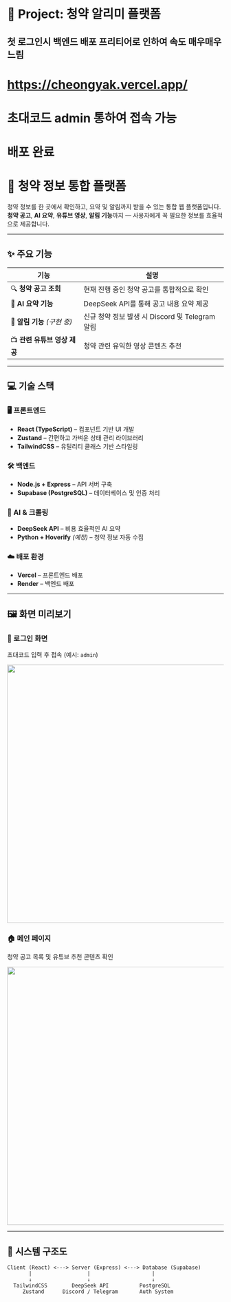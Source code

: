 # 📌 Project: 청약 알리미 플랫폼
 ## 첫 로그인시 백엔드 배포 프리티어로 인하여 속도 매우매우 느림
 # https://cheongyak.vercel.app/
 # 초대코드 admin 통하여 접속 가능
 # 배포 완료

# 🏡 청약 정보 통합 플랫폼

청약 정보를 한 곳에서 확인하고, 요약 및 알림까지 받을 수 있는 통합 웹 플랫폼입니다.  
**청약 공고**, **AI 요약**, **유튜브 영상**, **알림 기능**까지 — 사용자에게 꼭 필요한 정보를 효율적으로 제공합니다.

---

## ✨ 주요 기능

| 기능 | 설명 |
|------|------|
| 🔍 **청약 공고 조회** | 현재 진행 중인 청약 공고를 통합적으로 확인 |
| 🧠 **AI 요약 기능** | DeepSeek API를 통해 공고 내용 요약 제공 |
| 🔔 **알림 기능** *(구현 중)* | 신규 청약 정보 발생 시 Discord 및 Telegram 알림 |
| 📺 **관련 유튜브 영상 제공** | 청약 관련 유익한 영상 콘텐츠 추천 |

---

## 💻 기술 스택

### 🖥️ 프론트엔드
- **React (TypeScript)** – 컴포넌트 기반 UI 개발
- **Zustand** – 간편하고 가벼운 상태 관리 라이브러리
- **TailwindCSS** – 유틸리티 클래스 기반 스타일링

### 🛠️ 백엔드
- **Node.js + Express** – API 서버 구축
- **Supabase (PostgreSQL)** – 데이터베이스 및 인증 처리

### 🤖 AI & 크롤링
- **DeepSeek API** – 비용 효율적인 AI 요약
- **Python + Hoverify** *(예정)* – 청약 정보 자동 수집

### ☁️ 배포 환경
- **Vercel** – 프론트엔드 배포
- **Render** – 백엔드 배포

---

## 🖼️ 화면 미리보기

### 🔑 로그인 화면  
초대코드 입력 후 접속 (예시: `admin`)

<img src="![초기 로그인 화면 처양ㄱ](https://github.com/user-attachments/assets/a8add256-d2b0-44b6-95e3-be76cc072327)" width="600"/>

### 🏠 메인 페이지  
청약 공고 목록 및 유튜브 추천 콘텐츠 확인

<img src="https://user-images.githubusercontent.com/your-image-main.png" width="600"/>

---

## 🧩 시스템 구조도

```plaintext
Client (React) <---> Server (Express) <---> Database (Supabase)
       |                  |                    |
       ↓                  ↓                    ↓
  TailwindCSS        DeepSeek API          PostgreSQL
     Zustand      Discord / Telegram       Auth System
